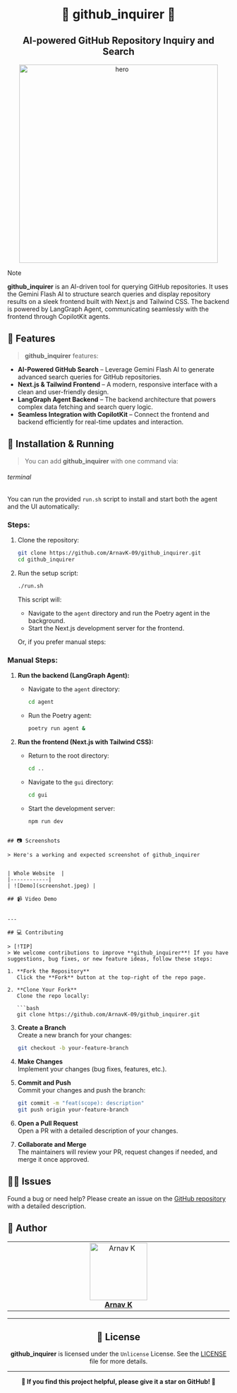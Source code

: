 <h1 align="center">🍢 github_inquirer 🍢</h1>
<h2 align="center">AI-powered GitHub Repository Inquiry and Search</h2>

<p align="center">
    <img alt="hero" width="450" src="https://emoji-route.deno.dev/svg/🍢" />
</p>

> [!NOTE]  
> **github_inquirer** is an AI-driven tool for querying GitHub repositories. It uses the Gemini Flash AI to structure search queries and display repository results on a sleek frontend built with Next.js and Tailwind CSS. The backend is powered by LangGraph Agent, communicating seamlessly with the frontend through CopilotKit agents.

## 🌟 Features

> **github_inquirer** features:

- **AI-Powered GitHub Search** – Leverage Gemini Flash AI to generate advanced search queries for GitHub repositories.
- **Next.js & Tailwind Frontend** – A modern, responsive interface with a clean and user-friendly design.
- **LangGraph Agent Backend** – The backend architecture that powers complex data fetching and search query logic.
- **Seamless Integration with CopilotKit** – Connect the frontend and backend efficiently for real-time updates and interaction.


## 🔪 Installation & Running

> You can add **github_inquirer** with one command via:

###### terminal

You can run the provided `run.sh` script to install and start both the agent and the UI automatically:

### Steps:

1. Clone the repository:
   ```bash
   git clone https://github.com/ArnavK-09/github_inquirer.git
   cd github_inquirer
   ```

2. Run the setup script:
   ```bash
   ./run.sh
   ```

   This script will:
   - Navigate to the `agent` directory and run the Poetry agent in the background.
   - Start the Next.js development server for the frontend.

   Or, if you prefer manual steps:

### Manual Steps:

1. **Run the backend (LangGraph Agent):**
   - Navigate to the `agent` directory:
     ```bash
     cd agent
     ```
   - Run the Poetry agent:
     ```bash
     poetry run agent &
     ```

2. **Run the frontend (Next.js with Tailwind CSS):**
   - Return to the root directory:
     ```bash
     cd ..
     ```
   - Navigate to the `gui` directory:
     ```bash
     cd gui
     ```
   - Start the development server:
     ```bash
     npm run dev
     ```
```

## 📷 Screenshots

> Here's a working and expected screenshot of github_inquirer


| Whole Website  |
|------------|
| ![Demo](screenshot.jpeg) |

## 📹 Video Demo


---

## 💻 Contributing

> [!TIP]  
> We welcome contributions to improve **github_inquirer**! If you have suggestions, bug fixes, or new feature ideas, follow these steps:

1. **Fork the Repository**  
   Click the **Fork** button at the top-right of the repo page.

2. **Clone Your Fork**  
   Clone the repo locally:

   ```bash
   git clone https://github.com/ArnavK-09/github_inquirer.git
   ```

3. **Create a Branch**  
   Create a new branch for your changes:

   ```bash
   git checkout -b your-feature-branch
   ```

4. **Make Changes**  
   Implement your changes (bug fixes, features, etc.).

5. **Commit and Push**  
   Commit your changes and push the branch:

   ```bash
   git commit -m "feat(scope): description"
   git push origin your-feature-branch
   ```

6. **Open a Pull Request**  
   Open a PR with a detailed description of your changes.

7. **Collaborate and Merge**  
   The maintainers will review your PR, request changes if needed, and merge it once approved.

## 🙋‍♂️ Issues

Found a bug or need help? Please create an issue on the [GitHub repository](https://github.com/ArnavK-09/github_inquirer/issues) with a detailed description.

## 👤 Author

<table>
  <tbody>
    <tr>
        <td align="center" valign="top" width="14.28%"><a href="https://github.com/ArnavK-09"><img src="https://github.com/ArnavK-09.png?s=100" width="130px;" alt="Arnav K"/></a><br /><a href="https://github.com/ArnavK-09"<h4><b>Arnav K</b></h3></a></td>
    </tr>
  </tbody>
</table>

---

<h2 align="center">📄 License</h2>

<p align="center">
<strong>github_inquirer</strong> is licensed under the <code>Unlicense</code> License. See the <a href="https://github.com/ArnavK-09/github_inquirer/blob/main/LICENSE">LICENSE</a> file for more details.
</p>

---

<p align="center">
    <strong>🌟 If you find this project helpful, please give it a star on GitHub! 🌟</strong>
</p>
